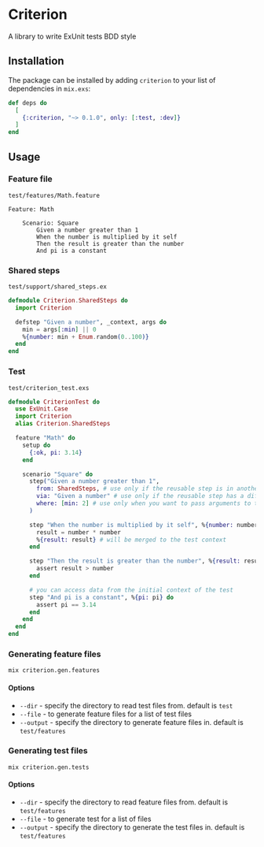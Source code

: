 # Criterion

A library to write ExUnit tests BDD style

## Installation

The package can be installed
by adding `criterion` to your list of dependencies in `mix.exs`:

```elixir
def deps do
  [
    {:criterion, "~> 0.1.0", only: [:test, :dev]}
  ]
end
```

## Usage

### Feature file

`test/features/Math.feature`

```feature
Feature: Math

	Scenario: Square
		Given a number greater than 1
		When the number is multiplied by it self
		Then the result is greater than the number
		And pi is a constant
```

### Shared steps

`test/support/shared_steps.ex`

```elixir
defmodule Criterion.SharedSteps do
  import Criterion

  defstep "Given a number", _context, args do
    min = args[:min] || 0
    %{number: min + Enum.random(0..100)}
  end
end
```

### Test

`test/criterion_test.exs`

```elixir
defmodule CriterionTest do
  use ExUnit.Case
  import Criterion
  alias Criterion.SharedSteps

  feature "Math" do
    setup do
      {:ok, pi: 3.14}
    end

    scenario "Square" do
      step("Given a number greater than 1",
        from: SharedSteps, # use only if the reusable step is in another module
        via: "Given a number" # use only if the reusable step has a different step name,
        where: [min: 2] # use only when you want to pass arguments to the reusable step,
      )

      step "When the number is multiplied by it self", %{number: number} do
        result = number * number
        %{result: result} # will be merged to the test context
      end

      step "Then the result is greater than the number", %{result: result, number: number} do
        assert result > number
      end

      # you can access data from the initial context of the test
      step "And pi is a constant", %{pi: pi} do
        assert pi == 3.14
      end
    end
  end
end
```

### Generating feature files

```
mix criterion.gen.features
```

#### Options

- `--dir` - specify the directory to read test files from. default is `test`
- `--file` - to generate feature files for a list of test files
- `--output` - specify the directory to generate feature files in. default is `test/features`

### Generating test files

```
mix criterion.gen.tests
```

#### Options

- `--dir` - specify the directory to read feature files from. default is `test/features`
- `--file` - to generate test for a list of files
- `--output` - specify the directory to generate the test files in. default is `test/features`
